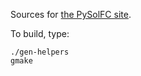 Sources for [the PySolFC site](http://pysolfc.sourceforge.net/).

To build, type:

```
./gen-helpers
gmake
```
